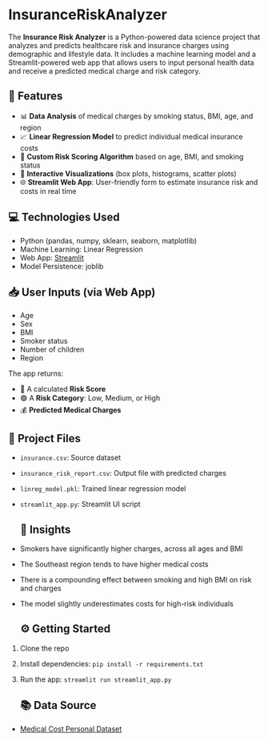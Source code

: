 # InsuranceRiskAnalyzer
The **Insurance Risk Analyzer** is a Python-powered data science project that analyzes and predicts healthcare risk and insurance charges using demographic and lifestyle data. It includes a machine learning model and a Streamlit-powered web app that allows users to input personal health data and receive a predicted medical charge and risk category.

## 🚀 Features
- 📊 **Data Analysis** of medical charges by smoking status, BMI, age, and region
- 📈 **Linear Regression Model** to predict individual medical insurance costs
- 🧠 **Custom Risk Scoring Algorithm** based on age, BMI, and smoking status
- 🎨 **Interactive Visualizations** (box plots, histograms, scatter plots)
- 🌐 **Streamlit Web App**: User-friendly form to estimate insurance risk and costs in real time

## 💻 Technologies Used
- Python (pandas, numpy, sklearn, seaborn, matplotlib)
- Machine Learning: Linear Regression
- Web App: [Streamlit](https://streamlit.io/)
- Model Persistence: joblib

## 📥 User Inputs (via Web App)
- Age
- Sex
- BMI
- Smoker status
- Number of children
- Region

The app returns:
- 🔢 A calculated **Risk Score**
- 🟢 A **Risk Category**: Low, Medium, or High
- 💰 **Predicted Medical Charges**

## 📁 Project Files
- `insurance.csv`: Source dataset
- `insurance_risk_report.csv`: Output file with predicted charges
- `linreg_model.pkl`: Trained linear regression model
- `streamlit_app.py`: Streamlit UI script

  ## 🧠 Insights
- Smokers have significantly higher charges, across all ages and BMI
- The Southeast region tends to have higher medical costs
- There is a compounding effect between smoking and high BMI on risk and charges
- The model slightly underestimates costs for high-risk individuals

  ## ⚙️ Getting Started
1. Clone the repo
2. Install dependencies: `pip install -r requirements.txt`
3. Run the app: `streamlit run streamlit_app.py`

   ## 📚 Data Source
- [Medical Cost Personal Dataset](https://www.kaggle.com/datasets/mirichoi0218/insurance)
